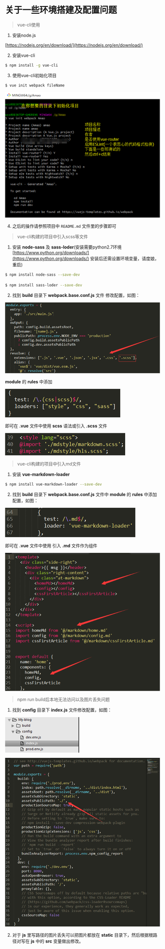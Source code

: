 # 关于一些环境搭建及配置问题

> vue-cli使用

1. 安装node.js

[https://nodejs.org/en/download/](https://nodejs.org/en/download/)

2. 安装vue-cli
``` bash
$ npm install -g vue-cli
```

3. 使用vue-cli初始化项目
``` bash
$ vue init webpack fileName
```
![img](../assets/1.png)

4. 之后的操作请参照项目中 ```README.md``` 文件里的步骤即可

> vue-cli构建的项目中引入scss等文件

1. 安装 __node-sass__ 及 __sass-loder__(安装需要python2.7环境 [https://www.python.org/downloads/](https://www.python.org/downloads/)  安装后还需设置环境变量，请度娘，重启)
``` bash
$ npm install node-sass --save-dev

$ npm install sass-loder --save-dev
```

2. 找到 __build__ 目录下 __webpack.base.conf.js__ 文件 修改配置，如图：

![img](../assets/2.png)

__module__ 的 __rules__ 中添加

![img](../assets/3.png)

即可在 __.vue__ 文件中使用 __scss__ 语法或引入 __.scss__ 文件

![img](../assets/4.png)

> vue-cli构建的项目中引入md文件

1. 安装 __vue-markdown-loader__
``` bash
$ npm install vue-markdown-loader --save-dev
```

2. 找到 __build__ 目录下 __webpack.base.conf.js__ 文件中 __module__ 的 __rules__ 中添加配置，如图：

![img](../assets/5.png)

即可在 __.vue__ 文件中使用 引入 __.md__ 文件作为组件

![img](../assets/6.png)

> npm run build后本地无法访问以及图片丢失问题

1. 找到 __config__ 目录下 __index.js__ 文件修改配置，如图：

![img](../assets/14.png)

![img](../assets/15.png)

2. 对于 __js__ 里写路径的图片丢失可以把图片都放在 __static__ 目录下，然后根据根路径对写在 __js__ 中的 __src__ 变量做出修改。